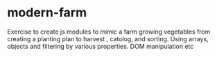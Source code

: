 # modern-farm

Exercise to create js modules to mimic a farm growing vegetables from creating a planting plan to harvest , catolog, and sorting.
Using arrays, objects and filtering by various properties. DOM manipulation etc
